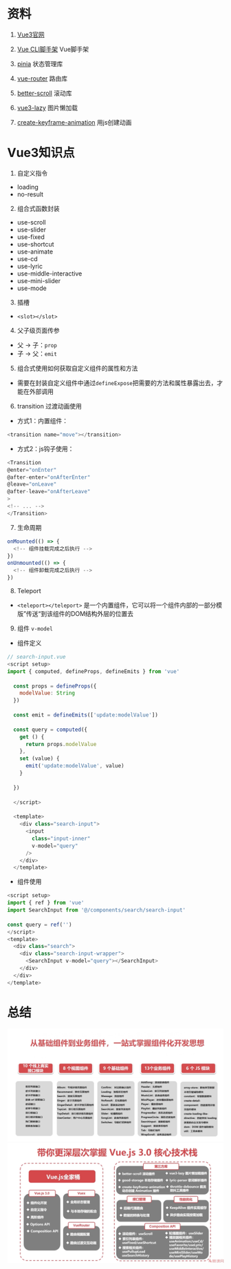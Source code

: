 # 资料
1. [Vue3官网](https://cn.vuejs.org/)  
2. [Vue CLI脚手架](https://cli.vuejs.org/zh/) Vue脚手架
3. [pinia](https://pinia.vuejs.org/zh/) 状态管理库
4. [vue-router](https://router.vuejs.org/) 路由库

5. [better-scroll](https://better-scroll.github.io/docs/zh-CN/) 滚动库
6. [vue3-lazy](https://github.com/ustbhuangyi/vue3-lazy) 图片懒加载
7. [create-keyframe-animation](https://github.com/HenrikJoreteg/create-keyframe-animation) 用js创建动画

# Vue3知识点
1. 自定义指令
  * loading
  * no-result
2. 组合式函数封装
  * use-scroll
  * use-slider
  * use-fixed
  * use-shortcut
  * use-animate
  * use-cd
  * use-lyric
  * use-middle-interactive
  * use-mini-slider
  * use-mode
3. 插槽
  * `<slot></slot>`
4. 父子级页面传参
  * 父 -> 子：`prop`
  * 子 -> 父：`emit`
5. 组合式使用如何获取自定义组件的属性和方法
  * 需要在封装自定义组件中通过`defineExpose`把需要的方法和属性暴露出去，才能在外部调用
6. transition 过渡动画使用
  * 方式1：内置组件：
  ```js
  <transition name="move"></transition>
  ```
  * 方式2：js钩子使用：
  ```js
  <Transition
  @enter="onEnter"
  @after-enter="onAfterEnter"
  @leave="onLeave"
  @after-leave="onAfterLeave"
>
  <!-- ... -->
</Transition>
  ```
7. 生命周期
```js
onMounted(() => {
  <!-- 组件挂载完成之后执行 -->
})
onUnmounted(() => {
  <!-- 组件卸载完成之后执行 -->
})
```
8. Teleport
  * `<teleport></teleport>` 是一个内置组件，它可以将一个组件内部的一部分模版”传送“到该组件的DOM结构外层的位置去
9. 组件 `v-model`
  * 组件定义
  ```js
  // search-input.vue
  <script setup>
  import { computed, defineProps, defineEmits } from 'vue'

    const props = defineProps({
      modelValue: String
    })

    const emit = defineEmits(['update:modelValue'])

    const query = computed({
      get () {
        return props.modelValue
      },
      set (value) {
        emit('update:modelValue', value)
      }

    })

    </script>

    <template>
      <div class="search-input">
        <input
          class="input-inner"
          v-model="query"
        />
      </div>
    </template>
  ```
  * 组件使用
  ```js
  <script setup>
  import { ref } from 'vue'
  import SearchInput from '@/components/search/search-input'

  const query = ref('')
  </script>
  <template>
    <div class="search">
      <div class="search-input-wrapper">
        <SearchInput v-model="query"></SearchInput>
      </div>
    </div>
  </template>

  ```

# 总结

![组件](./组件.png)
![技术](./技术.png)
